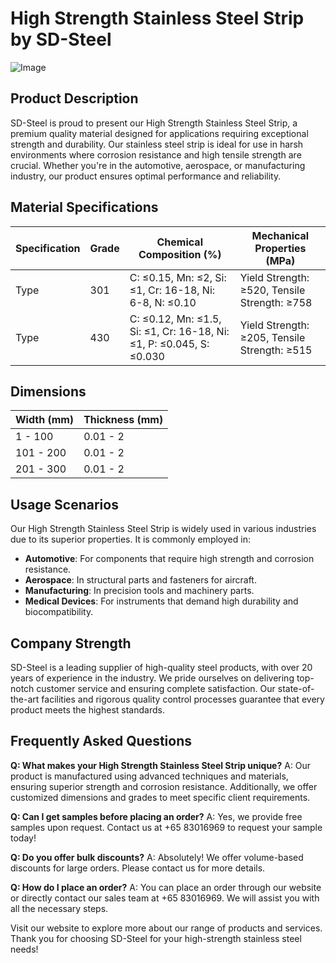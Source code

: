 # High Strength Stainless Steel Strip by SD-Steel

![Image](https://github.com/user-attachments/assets/2567258e-e124-4816-932d-1809bd27ef0b)

## Product Description

SD-Steel is proud to present our High Strength Stainless Steel Strip, a premium quality material designed for applications requiring exceptional strength and durability. Our stainless steel strip is ideal for use in harsh environments where corrosion resistance and high tensile strength are crucial. Whether you're in the automotive, aerospace, or manufacturing industry, our product ensures optimal performance and reliability.

## Material Specifications

| Specification | Grade         | Chemical Composition (%) | Mechanical Properties (MPa) |
|---------------|---------------|--------------------------|------------------------------|
| Type          | 301           | C: ≤0.15, Mn: ≤2, Si: ≤1, Cr: 16-18, Ni: 6-8, N: ≤0.10 | Yield Strength: ≥520, Tensile Strength: ≥758 |
| Type          | 430           | C: ≤0.12, Mn: ≤1.5, Si: ≤1, Cr: 16-18, Ni: ≤1, P: ≤0.045, S: ≤0.030 | Yield Strength: ≥205, Tensile Strength: ≥515 |

## Dimensions

| Width (mm) | Thickness (mm) |
|------------|-----------------|
| 1 - 100    | 0.01 - 2        |
| 101 - 200  | 0.01 - 2        |
| 201 - 300  | 0.01 - 2        |

## Usage Scenarios

Our High Strength Stainless Steel Strip is widely used in various industries due to its superior properties. It is commonly employed in:

- **Automotive**: For components that require high strength and corrosion resistance.
- **Aerospace**: In structural parts and fasteners for aircraft.
- **Manufacturing**: In precision tools and machinery parts.
- **Medical Devices**: For instruments that demand high durability and biocompatibility.

## Company Strength

SD-Steel is a leading supplier of high-quality steel products, with over 20 years of experience in the industry. We pride ourselves on delivering top-notch customer service and ensuring complete satisfaction. Our state-of-the-art facilities and rigorous quality control processes guarantee that every product meets the highest standards.

## Frequently Asked Questions

**Q: What makes your High Strength Stainless Steel Strip unique?**
A: Our product is manufactured using advanced techniques and materials, ensuring superior strength and corrosion resistance. Additionally, we offer customized dimensions and grades to meet specific client requirements.

**Q: Can I get samples before placing an order?**
A: Yes, we provide free samples upon request. Contact us at +65 83016969 to request your sample today!

**Q: Do you offer bulk discounts?**
A: Absolutely! We offer volume-based discounts for large orders. Please contact us for more details.

**Q: How do I place an order?**
A: You can place an order through our website or directly contact our sales team at +65 83016969. We will assist you with all the necessary steps.

Visit our website to explore more about our range of products and services. Thank you for choosing SD-Steel for your high-strength stainless steel needs!
